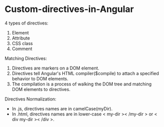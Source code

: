 # Custom-directives-in-Angular
4 types of directives:

1. Element
2. Attribute
3. CSS class
4. Comment


Matching Directives:

1. Directives are markers on a DOM element.
2. Directives tell Angular's HTML compiler($compile) to attach a specified behavior to DOM elements.
3. The compilation is a process of walking the DOM tree and matching DOM elements to directives.

Directives Normalization:

- In .js, directives names are in camelCase(myDir).
- In .html, directives names are in lower-case < my-dir >< /my-dir > or < div my-dir >< /div >.
